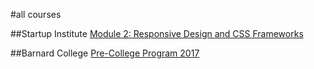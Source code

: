 #all courses

##Startup Institute
[Module 2: Responsive Design and CSS Frameworks](/sinyc/sessions/rwd)

##Barnard College
[Pre-College Program 2017](/barnard/pcp-2016/home)
